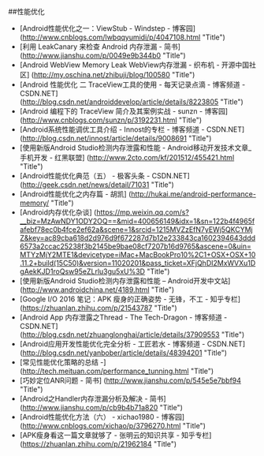 
##性能优化


* [Android性能优化之一：ViewStub - Windstep - 博客园] (http://www.cnblogs.com/lwbqqyumidi/p/4047108.html  "Title")
* [利用 LeakCanary 来检查 Android 内存泄漏 - 简书] (http://www.jianshu.com/p/0049e9b344b0  "Title")
* [Android WebView Memory Leak WebView内存泄漏 - 织布机 - 开源中国社区] (http://my.oschina.net/zhibuji/blog/100580  "Title")
* [Android 性能优化 二 TraceView工具的使用 - 每天记录点滴 - 博客频道 - CSDN.NET] (http://blog.csdn.net/androiddevelop/article/details/8223805  "Title")
* [Android 编程下的 TraceView 简介及其案例实战 - sunzn - 博客园] (http://www.cnblogs.com/sunzn/p/3192231.html  "Title")
* [Android系统性能调优工具介绍 - Innost的专栏 - 博客频道 - CSDN.NET] (http://blog.csdn.net/innost/article/details/9008691  "Title")
* [使用新版Android Studio检测内存泄露和性能 - Android移动开发技术文章_手机开发 - 红黑联盟] (http://www.2cto.com/kf/201512/455421.html  "Title")
* [Android性能优化典范（五） - 极客头条 - CSDN.NET] (http://geek.csdn.net/news/detail/71031  "Title")
* [Android性能优化之内存篇 - 胡凯] (http://hukai.me/android-performance-memory/  "Title")
* [Android内存优化杂谈] (https://mp.weixin.qq.com/s?__biz=MzAwNDY1ODY2OQ==&mid=400656149&idx=1&sn=122b4f4965fafebf78ec0b4fce2ef62a&scene=1&srcid=1215MVZzEfN7yEWj5QKCYMjZ&key=ac89cba618d2d976d9f672287d7b12e233843ca1602394643ddd6573a2ccac25238f3b2145be9bae08cf7207b16d9765&ascene=0&uin=MTYzMjY2MTE1&devicetype=iMac+MacBookPro10%2C1+OSX+OSX+10.11.2+build(15C50)&version=11020201&pass_ticket=XFjQhDI2MxWVXu1DgAekKJD1roQsw95eZLrlu3gu5xU%3D  "Title")
* [使用新版Android Studio检测内存泄露和性能 – Android开发中文站] (http://www.androidchina.net/4189.html  "Title")
* [Google I/O 2016 笔记：APK 瘦身的正确姿势 - 无锋，不工 - 知乎专栏] (https://zhuanlan.zhihu.com/p/21543787  "Title")
* [Android App 内存泄露之Thread - The Tech-Dragon - 博客频道 - CSDN.NET] (http://blog.csdn.net/zhuanglonghai/article/details/37909553  "Title")
* [Android应用开发性能优化完全分析 - 工匠若水 - 博客频道 - CSDN.NET] (http://blog.csdn.net/yanbober/article/details/48394201  "Title")
* [常见性能优化策略的总结 -] (http://tech.meituan.com/performance_tunning.html  "Title")
* [巧妙定位ANR问题 - 简书] (http://www.jianshu.com/p/545e5e7bbf94  "Title")
* [Android之Handler内存泄漏分析及解决 - 简书] (http://www.jianshu.com/p/cb9b4b71a820  "Title")
* [Android性能优化方法（六） - xichao1980 - 博客园] (http://www.cnblogs.com/xichao/p/3796270.html  "Title")
* [APK瘦身看这一篇文章就够了 - 张明云的知识共享 - 知乎专栏] (https://zhuanlan.zhihu.com/p/21962184 "Title")


